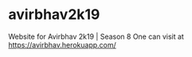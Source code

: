 # avirbhav2k19
Website for Avirbhav 2k19 | Season 8
One can visit at https://avirbhav.herokuapp.com/
